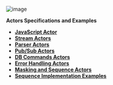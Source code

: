 ![image](/articles/images/welcome_to_wiki.png)

<strong>Actors Specifications and Examples<strong>

<ul>
<li><a href="01_javascript_actor.md">JavaScript Actor</a></li>
<li><a href="02_stream_actors.md">Stream Actors</a></li>
<li><a href="03_parsers_actors.md">Parser Actors</a></li>
<li><a href="04_queue_actors.md">Pub/Sub Actors</a></li>
<li><a href="05_db_actors.md">DB Commands Actors</a></li>
<li><a href="06_error_handling_actors.md">Error Handling Actors</a></li>
<li><a href="07_masking_and_sequence_actors.md">Masking and Sequence Actors</a></li>
<li><a href="08_sequence_implementation_examples.md">Sequence Implementation Examples</a></li>
</ul>


